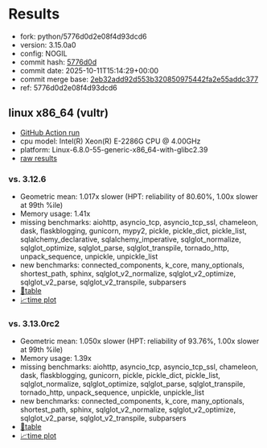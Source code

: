 # Results

- fork: python/5776d0d2e08f4d93dcd6
- version: 3.15.0a0
- config: NOGIL
- commit hash: [5776d0d](https://github.com/python/cpython/commit/5776d0d)
- commit date: 2025-10-11T15:14:29+00:00
- commit merge base: [2eb32add92d553b320850975442fa2e55addc377](https://github.com/python/cpython/commit/2eb32add92d553b320850975442fa2e55addc377)
- ref: 5776d0d2e08f4d93dcd6

## linux x86_64 (vultr)

- [GitHub Action run](https://github.com/facebookexperimental/free-threading-benchmarking/actions/runs/18473503438)
- cpu model: Intel(R) Xeon(R) E-2286G CPU @ 4.00GHz
- platform: Linux-6.8.0-55-generic-x86_64-with-glibc2.39
- [raw results](bm-20251011-vultr-x86_64-python-5776d0d2e08f4d93dcd6-3.15.0a0-5776d0d.json)

### vs. 3.12.6

- Geometric mean: 1.017x slower (HPT: reliability of 80.60%, 1.00x slower at 99th %ile)
- Memory usage: 1.41x
- missing benchmarks: aiohttp, asyncio_tcp, asyncio_tcp_ssl, chameleon, dask, flaskblogging, gunicorn, mypy2, pickle, pickle_dict, pickle_list, sqlalchemy_declarative, sqlalchemy_imperative, sqlglot_normalize, sqlglot_optimize, sqlglot_parse, sqlglot_transpile, tornado_http, unpack_sequence, unpickle, unpickle_list
- new benchmarks: connected_components, k_core, many_optionals, shortest_path, sphinx, sqlglot_v2_normalize, sqlglot_v2_optimize, sqlglot_v2_parse, sqlglot_v2_transpile, subparsers
- [📄table](bm-20251011-vultr-x86_64-python-5776d0d2e08f4d93dcd6-3.15.0a0-5776d0d-vs-3.12.6.md)
- [📈time plot](bm-20251011-vultr-x86_64-python-5776d0d2e08f4d93dcd6-3.15.0a0-5776d0d-vs-3.12.6.svg)

### vs. 3.13.0rc2

- Geometric mean: 1.050x slower (HPT: reliability of 93.76%, 1.00x slower at 99th %ile)
- Memory usage: 1.39x
- missing benchmarks: aiohttp, asyncio_tcp, asyncio_tcp_ssl, chameleon, dask, flaskblogging, gunicorn, pickle, pickle_dict, pickle_list, sqlglot_normalize, sqlglot_optimize, sqlglot_parse, sqlglot_transpile, tornado_http, unpack_sequence, unpickle, unpickle_list
- new benchmarks: connected_components, k_core, many_optionals, shortest_path, sphinx, sqlglot_v2_normalize, sqlglot_v2_optimize, sqlglot_v2_parse, sqlglot_v2_transpile, subparsers
- [📄table](bm-20251011-vultr-x86_64-python-5776d0d2e08f4d93dcd6-3.15.0a0-5776d0d-vs-3.13.0rc2.md)
- [📈time plot](bm-20251011-vultr-x86_64-python-5776d0d2e08f4d93dcd6-3.15.0a0-5776d0d-vs-3.13.0rc2.svg)

